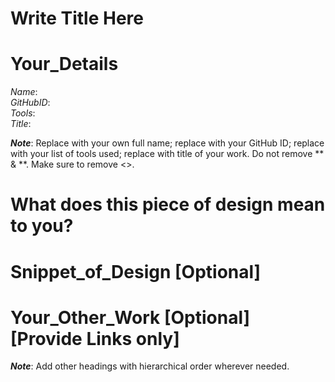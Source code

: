 # Write Title Here

# Your_Details
  _Name_: **<Your Name>** <br />
  _GitHubID_: **<Your GitHub ID>** <br />
  _Tools_: <List of tools> <br />
  _Title_: **<Full Title of your work>** <br />

**_Note_**: Replace <Your Name> with your own full name; replace <Your GitHub ID> with your GitHub ID; replace <List of tools> with your list of tools used; replace <Full Title of your work> with title of your work. Do not remove ** & **. Make sure to remove <>.

# What does this piece of design mean to you?

# Snippet_of_Design [Optional]

# Your_Other_Work [Optional] [Provide Links only]

**_Note_**: Add other headings with hierarchical order wherever needed.
